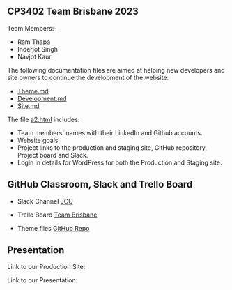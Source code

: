 
## CP3402 Team Brisbane 2023
Team Members:- 
- Ram Thapa
- Inderjot Singh
- Navjot Kaur

The following documentation files are aimed at helping new developers and site owners to continue the development of the website:

* [Theme.md](Theme.md)
* [Development.md](Deployment.md)
* [Site.md](Site.md)

The file [a2.html](a2.html) includes:

* Team members' names with their LinkedIn  and Github accounts.
* Website goals.
* Project links to the production and staging site, GitHub repository, Project board and Slack.
* Login in details for WordPress for both the Production and Staging site.

## GitHub Classroom, Slack and Trello Board

- Slack Channel [JCU](https://app.slack.com/client/T05GW1XP0S0/C05GTJAJGCS)

- Trello Board [Team Brisbane](https://trello.com/b/VNpcLBjb/teambrisbane-cp3402)

- Theme files [GitHub Repo](https://github.com/cp3402-students/cp3402-2022-1-site-teambrisbane2023.git)

## Presentation
Link to our Production Site:

Link to our Presentation: 

    
